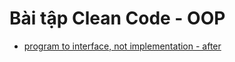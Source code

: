 # Bài tập Clean Code - OOP
- [program to interface, not implementation - after](src/main/java/graphiceditor/after/GraphicsEditor.java)

